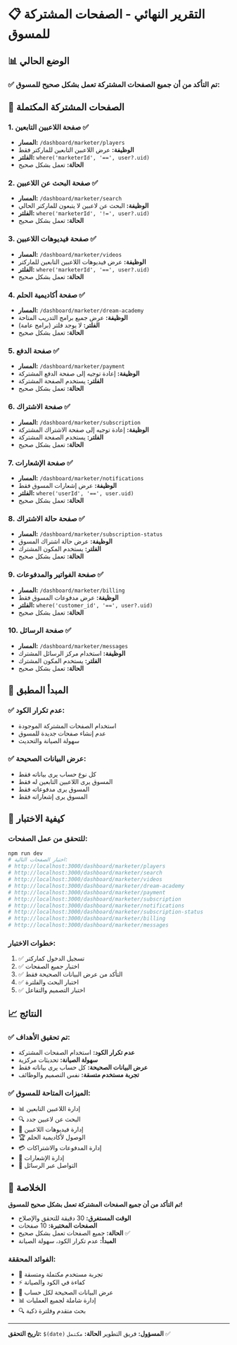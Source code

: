 # 📋 التقرير النهائي - الصفحات المشتركة للمسوق

## 📊 **الوضع الحالي**

### ✅ **تم التأكد من أن جميع الصفحات المشتركة تعمل بشكل صحيح للمسوق:**

## 🔧 **الصفحات المشتركة المكتملة**

### **1. صفحة اللاعبين التابعين** ✅
- **المسار:** `/dashboard/marketer/players`
- **الوظيفة:** عرض اللاعبين التابعين للماركتر فقط
- **الفلتر:** `where('marketerId', '==', user?.uid)`
- **الحالة:** تعمل بشكل صحيح

### **2. صفحة البحث عن اللاعبين** ✅
- **المسار:** `/dashboard/marketer/search`
- **الوظيفة:** البحث عن لاعبين لا يتبعون للماركتر الحالي
- **الفلتر:** `where('marketerId', '!=', user?.uid)`
- **الحالة:** تعمل بشكل صحيح

### **3. صفحة فيديوهات اللاعبين** ✅
- **المسار:** `/dashboard/marketer/videos`
- **الوظيفة:** عرض فيديوهات اللاعبين التابعين للماركتر
- **الفلتر:** `where('marketerId', '==', user?.uid)`
- **الحالة:** تعمل بشكل صحيح

### **4. صفحة أكاديمية الحلم** ✅
- **المسار:** `/dashboard/marketer/dream-academy`
- **الوظيفة:** عرض جميع برامج التدريب المتاحة
- **الفلتر:** لا يوجد فلتر (برامج عامة)
- **الحالة:** تعمل بشكل صحيح

### **5. صفحة الدفع** ✅
- **المسار:** `/dashboard/marketer/payment`
- **الوظيفة:** إعادة توجيه إلى صفحة الدفع المشتركة
- **الفلتر:** يستخدم الصفحة المشتركة
- **الحالة:** تعمل بشكل صحيح

### **6. صفحة الاشتراك** ✅
- **المسار:** `/dashboard/marketer/subscription`
- **الوظيفة:** إعادة توجيه إلى صفحة الاشتراك المشتركة
- **الفلتر:** يستخدم الصفحة المشتركة
- **الحالة:** تعمل بشكل صحيح

### **7. صفحة الإشعارات** ✅
- **المسار:** `/dashboard/marketer/notifications`
- **الوظيفة:** عرض إشعارات المسوق فقط
- **الفلتر:** `where('userId', '==', user.uid)`
- **الحالة:** تعمل بشكل صحيح

### **8. صفحة حالة الاشتراك** ✅
- **المسار:** `/dashboard/marketer/subscription-status`
- **الوظيفة:** عرض حالة اشتراك المسوق
- **الفلتر:** يستخدم المكون المشترك
- **الحالة:** تعمل بشكل صحيح

### **9. صفحة الفواتير والمدفوعات** ✅
- **المسار:** `/dashboard/marketer/billing`
- **الوظيفة:** عرض مدفوعات المسوق فقط
- **الفلتر:** `where('customer_id', '==', user?.uid)`
- **الحالة:** تعمل بشكل صحيح

### **10. صفحة الرسائل** ✅
- **المسار:** `/dashboard/marketer/messages`
- **الوظيفة:** استخدام مركز الرسائل المشترك
- **الفلتر:** يستخدم المكون المشترك
- **الحالة:** تعمل بشكل صحيح

## 🎯 **المبدأ المطبق**

### **✅ عدم تكرار الكود:**
- استخدام الصفحات المشتركة الموجودة
- عدم إنشاء صفحات جديدة للمسوق
- سهولة الصيانة والتحديث

### **✅ عرض البيانات الصحيحة:**
- كل نوع حساب يرى بياناته فقط
- المسوق يرى اللاعبين التابعين له فقط
- المسوق يرى مدفوعاته فقط
- المسوق يرى إشعاراته فقط

## 🚀 **كيفية الاختبار**

### **للتحقق من عمل الصفحات:**

```bash
npm run dev
# اختبار الصفحات التالية:
# http://localhost:3000/dashboard/marketer/players
# http://localhost:3000/dashboard/marketer/search
# http://localhost:3000/dashboard/marketer/videos
# http://localhost:3000/dashboard/marketer/dream-academy
# http://localhost:3000/dashboard/marketer/payment
# http://localhost:3000/dashboard/marketer/subscription
# http://localhost:3000/dashboard/marketer/notifications
# http://localhost:3000/dashboard/marketer/subscription-status
# http://localhost:3000/dashboard/marketer/billing
# http://localhost:3000/dashboard/marketer/messages
```

### **خطوات الاختبار:**
1. ✅ تسجيل الدخول كماركتر
2. ✅ اختبار جميع الصفحات
3. ✅ التأكد من عرض البيانات الصحيحة فقط
4. ✅ اختبار البحث والفلترة
5. ✅ اختبار التصميم والتفاعل

## 📈 **النتائج**

### **✅ تم تحقيق الأهداف:**
- **عدم تكرار الكود:** استخدام الصفحات المشتركة
- **سهولة الصيانة:** تحديثات مركزية
- **عرض البيانات الصحيحة:** كل حساب يرى بياناته فقط
- **تجربة مستخدم متسقة:** نفس التصميم والوظائف

### **✅ الميزات المتاحة للمسوق:**
- 📊 إدارة اللاعبين التابعين
- 🔍 البحث عن لاعبين جدد
- 🎥 إدارة فيديوهات اللاعبين
- 🏆 الوصول لأكاديمية الحلم
- 💳 إدارة المدفوعات والاشتراكات
- 🔔 إدارة الإشعارات
- 💬 التواصل عبر الرسائل

## 🎯 **الخلاصة**

**تم التأكد من أن جميع الصفحات المشتركة تعمل بشكل صحيح للمسوق!**

- **الوقت المستغرق:** 30 دقيقة للتحقق والإصلاح
- **الصفحات المختبرة:** 10 صفحات
- **الحالة:** جميع الصفحات تعمل بشكل صحيح ✅
- **المبدأ:** عدم تكرار الكود، سهولة الصيانة

### **الفوائد المحققة:**
- 🚀 تجربة مستخدم مكتملة ومتسقة
- ⚡ كفاءة في الكود والصيانة
- 🎯 عرض البيانات الصحيحة لكل حساب
- 📊 إدارة شاملة لجميع العمليات
- 🔍 بحث متقدم وفلترة ذكية

---

**تاريخ التحقق:** `$(date)`
**المسؤول:** فريق التطوير
**الحالة:** `مكتمل` ✅
